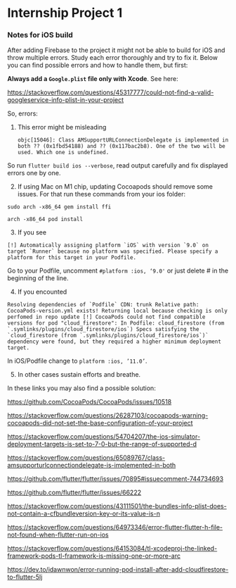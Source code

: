 # Internship Project 1

### Notes for iOS build

After adding Firebase to the project it might not be able to build for iOS and throw multiple errors. Study each error thoroughly and try to fix it. Below you can find possible errors and how to handle them, but first:

**Always add a `Google.plist` file only with Xcode**. See here:

https://stackoverflow.com/questions/45317777/could-not-find-a-valid-googleservice-info-plist-in-your-project

So, errors:

1. This error might be misleading
   

   `objc[15046]: Class AMSupportURLConnectionDelegate is implemented in both ?? (0x1fbd54188) and ?? (0x117bac2b8). One of the two will be used. Which one is undefined.`
   
So run `flutter build ios --verbose`, read output carefully and fix displayed errors one by one.

2. If using Mac on M1 chip, updating Cocoapods should remove some issues. For that run these commands from your ios folder:

`sudo arch -x86_64 gem install ffi`

`arch -x86_64 pod install`

3. If you see 

``[!] Automatically assigning platform `iOS` with version `9.0` on target `Runner` because no platform was specified. Please specify a platform for this target in your Podfile.``

Go to your Podfile, uncomment `#platform :ios, ‘9.0'`  or just delete # in the beginning of the line.

4. If you encounted 

``Resolving dependencies of `Podfile`
CDN: trunk Relative path: CocoaPods-version.yml exists! Returning local because checking is only perfomed in repo update
[!] CocoaPods could not find compatible versions for pod "cloud_firestore":
In Podfile:
cloud_firestore (from `.symlinks/plugins/cloud_firestore/ios`)
    Specs satisfying the `cloud_firestore (from `.symlinks/plugins/cloud_firestore/ios`)` dependency were found, but they required a higher minimum deployment target.``

In iOS/Podfile change to `platform :ios, ’11.0’`.

5. In other cases sustain efforts and breathe. 
   
In these links you may also find a possible solution:

https://github.com/CocoaPods/CocoaPods/issues/10518

https://stackoverflow.com/questions/26287103/cocoapods-warning-cocoapods-did-not-set-the-base-configuration-of-your-project

https://stackoverflow.com/questions/54704207/the-ios-simulator-deployment-targets-is-set-to-7-0-but-the-range-of-supported-d

https://stackoverflow.com/questions/65089767/class-amsupporturlconnectiondelegate-is-implemented-in-both

https://github.com/flutter/flutter/issues/70895#issuecomment-744734693

https://github.com/flutter/flutter/issues/66222

https://stackoverflow.com/questions/43111501/the-bundles-info-plist-does-not-contain-a-cfbundleversion-key-or-its-value-is-n

https://stackoverflow.com/questions/64973346/error-flutter-flutter-h-file-not-found-when-flutter-run-on-ios

https://stackoverflow.com/questions/64153084/tl-xcodeproj-the-linked-framework-pods-tl-framework-is-missing-one-or-more-arc

https://dev.to/idawnwon/error-running-pod-install-after-add-cloudfirestore-to-flutter-5lj

